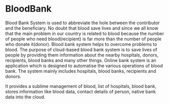 # BloodBank

Blood Bank System is used to abbreviate the hole between the contributor and the beneficiary. No doubt that blood save lives and since we all know that the main problem in our country is related to blood because the number of people who need blood(recipient) is far more than the number of people who donate it(donor).
Blood bank system helps to overcome problems to blood. The purpose of cloud-based blood bank system is to save lives of people by providing them information about the nearby hospitals, donors, recipients, blood banks and many other things. Online bank system is an application which is designed to automatise the various operations of blood bank. The system mainly includes hospitals, blood banks, recipients and donors.

It provides a sublime management of blood, list of hospitals, blood bank, stores information like blood data, contact details of person, native bank data into the cloud.
